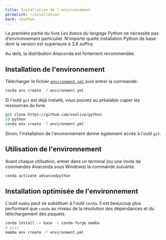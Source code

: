 ```yaml
---
title: Installation de l'environnement
permalink: /installation
back: /python
---
```


La première partie du livre _Les bases du langage Python_ ne nécessite pas d'environnement particulier. N'importe quelle installation Python de base dont la version est supérieure à 3.8 suffira.

Au delà, la distribution Anaconda est fortement recommendée.

## Installation de l'environnement

Télécharger le fichier [`environment.yml`](https://github.com/xoolive/python/blob/master/environment.yml) puis entrer la commande:

```sh
conda env create -f environment.yml
```

Si l'outil `git` est déjà installé, vous pouvez au préalable copier les ressources du livre:

```sh
git clone https://github.com/xoolive/python
cd python
conda env create -f environment.yml
```

Sinon, l'installation de l'environnement donne également accès à l'outil `git`.

## Utilisation de l'environnement

Avant chaque utilisation, entrer dans un terminal (ou une invite de commandes Anaconda sous Windows) la commande suivante:

```sh
conda activate advancedpython
```

## Installation optimisée de l'environnement

L'outil `mamba` peut se substituer à l'outil `conda`. Il est beaucoup plus performant que `conda` au niveau de la résolution des dépendances et du téléchargement des paquets.

```sh
conda install -n base -c conda-forge mamba
# puis
mamba env create -f environment.yml
```
